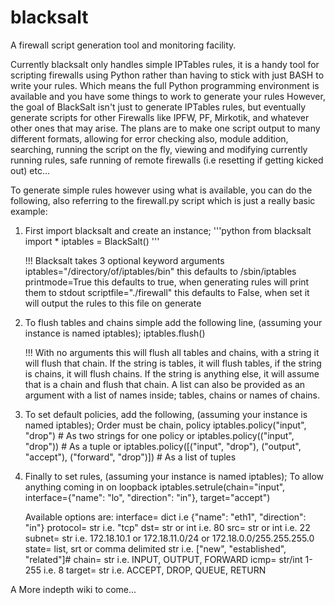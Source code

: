 blacksalt
=========

A firewall script generation tool and monitoring facility.

Currently blacksalt only handles simple IPTables rules, it is a handy tool for scripting firewalls using Python
rather than having to stick with just BASH to write your rules. Which means the full Python programming
environment is available and you have some things to work to generate your rules
  However, the goal of BlackSalt isn't just to generate IPTables rules, but eventually generate scripts for
other Firewalls like IPFW, PF, Mirkotik, and whatever other ones that may arise.
  The plans are to make one script output to many different formats, allowing for error checking also, module
addition, searching, running the script on the fly, viewing and modifying currently running rules, safe running
of remote firewalls (i.e resetting if getting kicked out) etc...
  

To generate simple rules however using what is available, you can do the following, also referring to the 
firewall.py script which is just a really basic example:

1. First import blacksalt and create an instance;
    '''python
    from blacksalt import *
    iptables = BlackSalt()
    '''

    !!! Blacksalt takes 3 optional keyword arguments
        iptables="/directory/of/iptables/bin" this defaults to /sbin/iptables
        printmode=True  this defaults to true, when generating rules will print them to stdout
        scriptfile="./firewall" this defaults to False, when set it will output the rules to this file on generate

2. To flush tables and chains simple add the following line, (assuming your instance is named iptables);
    iptables.flush()
        
    !!! With no arguments this will flush all tables and chains, with a string it will flush that
        chain. If the string is tables, it will flush tables, if the string is chains, it will flush chains.
        If the string is anything else, it will assume that is a chain and flush that chain.
          A list can also be provided as an argument with a list of names inside; tables, chains or names of
        chains.
        
3. To set default policies, add the following, (assuming your instance is named iptables);
    Order must be chain, policy
    iptables.policy("input", "drop")  # As two strings for one policy
    or
    iptables.policy(("input", "drop")) # As a tuple
    or
    iptables.policy([("input", "drop"), ("output", "accept"), ("forward", "drop")]) # As a list of tuples
    
3. Finally to set rules, (assuming your instance is named iptables);
    To allow anything coming in on loopback
    iptables.setrule(chain="input", interface={"name": "lo", "direction": "in"}, target="accept")
  
    Available options are:
                        interface= dict   i.e {"name": "eth1", "direction": "in"}
                        protocol= str     i.e. "tcp"
                        dst= str or int   i.e. 80
                        src= str or int   i.e. 22
                        subnet= str       i.e. 172.18.10.1 or 172.18.11.0/24 or 172.18.0.0/255.255.255.0
                        state= list, srt or comma delimited str i.e. ["new", "established", "related"]#
                        chain= str        i.e. INPUT, OUTPUT, FORWARD
                        icmp= str/int 1-255   i.e. 8
                        target= str       i.e. ACCEPT, DROP, QUEUE, RETURN
                        
  A More indepth wiki to come...
    
  
